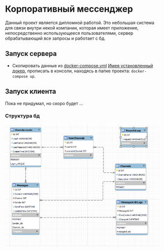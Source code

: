 # Корпоративный мессенджер
Данный проект является дипломной работой. 
Это небольшая система для связи внутри некой компании, которая имеет приложение, непосредственно использующееся пользователями, сервер обрабатывающий все запросы и работает с бд.

## Запуск сервера
- Скопировать данные из [docker-compose.yml](./docker-compose.yml)
[Имея установленный докер](https://www.docker.com/ "Ссылка на скачивание"), прописать в консоли, находясь в папке проекта: ```docker-compose up```.

## Запуск клиента
Пока не придумал, но скоро будет ...

### Структура бд
![](./eerDB.png "Устаревшая EER диаграмма базы данных.")
